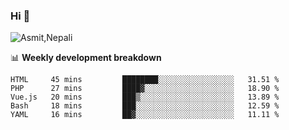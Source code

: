 ### Hi 👋

![Asmit,Nepali](https://media.giphy.com/media/L8K62iTDkzGX6/giphy.gif)
<!--
**asmit99nepali/asmit99nepali** is a ✨ _special_ ✨ repository because its `README.md` (this file) appears on your GitHub profile.

Here are some ideas to get you started:

- 🔭 I’m currently working on ...
- 🌱 I’m currently learning ...
- 👯 I’m looking to collaborate on ...
- 🤔 I’m looking for help with ...
- 💬 Ask me about ...
- 📫 How to reach me: ...
- 😄 Pronouns: ...
- ⚡ Fun fact: ...
-->


📊 **Weekly development breakdown**
<!--START_SECTION:waka-->
```text
HTML     45 mins         ████████░░░░░░░░░░░░░░░░░   31.51 % 
PHP      27 mins         ████▓░░░░░░░░░░░░░░░░░░░░   18.90 % 
Vue.js   20 mins         ███▒░░░░░░░░░░░░░░░░░░░░░   13.89 % 
Bash     18 mins         ███░░░░░░░░░░░░░░░░░░░░░░   12.59 % 
YAML     16 mins         ██▓░░░░░░░░░░░░░░░░░░░░░░   11.11 % 
```
<!--END_SECTION:waka-->

